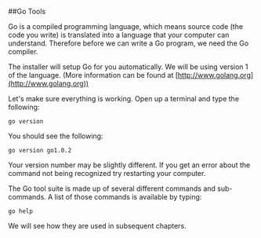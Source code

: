 ##Go Tools

Go is a compiled programming language, which means source code (the code you write) is translated into a language that your computer can understand. Therefore before we can write a Go program, we need the Go compiler.

The installer will setup Go for you automatically. We will be using version 1 of the language. (More information can be found at [http://www.golang.org](http://www.golang.org))

Let's make sure everything is working. Open up a terminal and type the following:

    go version

You should see the following:

    go version go1.0.2

Your version number may be slightly different. If you get an error about the command not being recognized try restarting your computer.

The Go tool suite is made up of several different commands and sub-commands. A list of those commands is available by typing:

    go help

We will see how they are used in subsequent chapters.